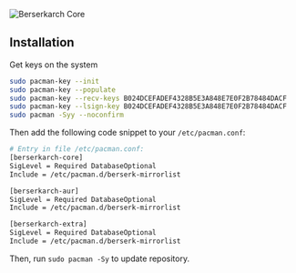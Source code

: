 ![Berserkarch Core](https://placehold.co/800x200/282a36/f8f8f2?text=Berserkarch+Core)

## Installation

Get keys on the system

```bash
sudo pacman-key --init
sudo pacman-key --populate
sudo pacman-key --recv-keys B024DCEFADEF4328B5E3A848E7E0F2B78484DACF
sudo pacman-key --lsign-key B024DCEFADEF4328B5E3A848E7E0F2B78484DACF
sudo pacman -Syy --noconfirm
```

Then add the following code snippet to your `/etc/pacman.conf`:

```bash
# Entry in file /etc/pacman.conf:
[berserkarch-core]
SigLevel = Required DatabaseOptional
Include = /etc/pacman.d/berserk-mirrorlist

[berserkarch-aur]
SigLevel = Required DatabaseOptional
Include = /etc/pacman.d/berserk-mirrorlist

[berserkarch-extra]
SigLevel = Required DatabaseOptional
Include = /etc/pacman.d/berserk-mirrorlist
```

Then, run `sudo pacman -Sy` to update repository.
